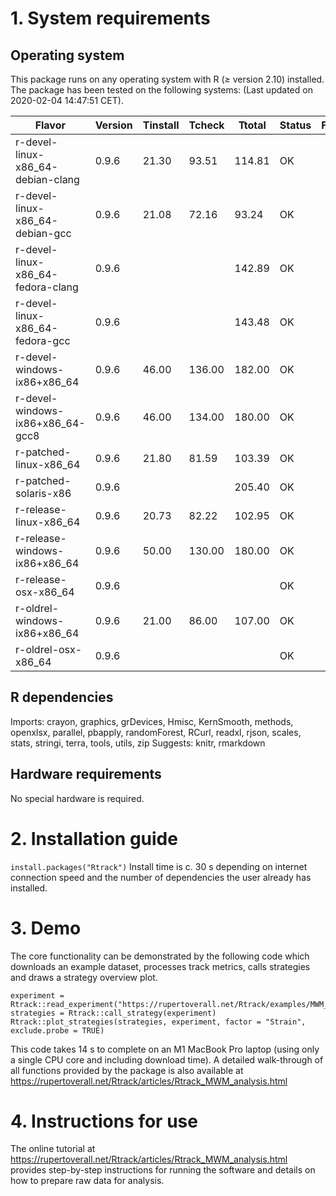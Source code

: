 # 1. System requirements
## Operating system
This package runs on any operating system with R (≥ version 2.10) installed. The package has been tested on the following systems:
(Last updated on 2020-02-04 14:47:51 CET).

|Flavor|Version|Tinstall|Tcheck|Ttotal|Status|Flags|
| ------------- | ------------- | ------------- | ------------- | ------------- | ------------- | ------------- |
|r-devel-linux-x86_64-debian-clang |0.9.6 |21.30 |93.51 |114.81 |OK |
|r-devel-linux-x86_64-debian-gcc |0.9.6 |21.08 |72.16 |93.24 |OK |
|r-devel-linux-x86_64-fedora-clang |0.9.6 |||142.89 |OK |
|r-devel-linux-x86_64-fedora-gcc |0.9.6 |||143.48 |OK |
|r-devel-windows-ix86+x86_64 |0.9.6 |46.00 |136.00 |182.00 |OK |
|r-devel-windows-ix86+x86_64-gcc8 |0.9.6 |46.00 |134.00 |180.00 |OK |
|r-patched-linux-x86_64 |0.9.6 |21.80 |81.59 |103.39 |OK |
|r-patched-solaris-x86 |0.9.6 |||205.40 |OK |
|r-release-linux-x86_64 |0.9.6 |20.73 |82.22 |102.95 |OK |
|r-release-windows-ix86+x86_64 |0.9.6 |50.00 |130.00 |180.00 |OK |
|r-release-osx-x86_64 |0.9.6 ||||OK |
|r-oldrel-windows-ix86+x86_64 |0.9.6 |21.00 |86.00 |107.00 |OK |
|r-oldrel-osx-x86_64 |0.9.6 ||||OK |


## R dependencies
Imports: 	crayon, graphics, grDevices, Hmisc, KernSmooth, methods, openxlsx, parallel, pbapply, randomForest, RCurl, readxl, rjson, scales, stats, stringi, terra, tools, utils, zip
Suggests: 	knitr, rmarkdown

## Hardware requirements
No special hardware is required.

# 2. Installation guide
`install.packages("Rtrack")`
Install time is c. 30 s depending on internet connection speed and the number of dependencies the user already has installed.

# 3. Demo
The core functionality can be demonstrated by the following code which downloads an example dataset, processes track metrics, calls strategies and draws a strategy overview plot.
```
experiment = Rtrack::read_experiment("https://rupertoverall.net/Rtrack/examples/MWM_example.trackxf")
strategies = Rtrack::call_strategy(experiment)
Rtrack::plot_strategies(strategies, experiment, factor = "Strain", exclude.probe = TRUE)
```
This code takes 14 s to complete on an M1 MacBook Pro laptop (using only a single CPU core and including download time).
A detailed walk-through of all functions provided by the package is also available at https://rupertoverall.net/Rtrack/articles/Rtrack_MWM_analysis.html

# 4. Instructions for use
The online tutorial at https://rupertoverall.net/Rtrack/articles/Rtrack_MWM_analysis.html provides step-by-step instructions for running the software and details on how to prepare raw data for analysis.
